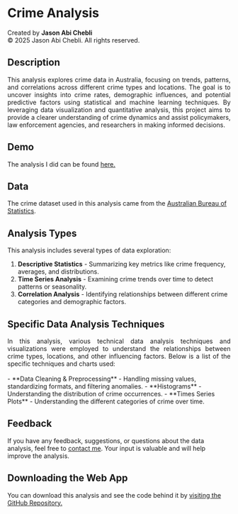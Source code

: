 # Crime Analysis

Created by **Jason Abi Chebli**  
© 2025 Jason Abi Chebli. All rights reserved.

## Description
<div style="text-align: justify;"> 
This analysis explores crime data in Australia, focusing on trends, patterns, and correlations across different crime types and locations. The goal is to uncover insights into crime rates, demographic influences, and potential predictive factors using statistical and machine learning techniques. By leveraging data visualization and quantitative analysis, this project aims to provide a clearer understanding of crime dynamics and assist policymakers, law enforcement agencies, and researchers in making informed decisions.
</div>

## Demo
The analysis I did can be found [here.](https://jabichebli.github.io/crimeAnalysis/Jason_Abi-Chebli_31444059_A1.html)

## Data 
The crime dataset used in this analysis came from the [Australian Bureau of Statistics](https://www.abs.gov.au/methodologies/recorded-crime-victims-methodology/2022).

## Analysis Types
This analysis includes several types of data exploration:

1. **Descriptive Statistics** - Summarizing key metrics like crime frequency, averages, and distributions.
2. **Time Series Analysis** - Examining crime trends over time to detect patterns or seasonality.
3. **Correlation Analysis** - Identifying relationships between different crime categories and demographic factors.

## Specific Data Analysis Techniques
<div style="text-align: justify;"> 
In this analysis, various technical data analysis techniques and visualizations were employed to understand the relationships between crime types, locations, and other influencing factors. Below is a list of the specific techniques and charts used:</div>
<br>
- **Data Cleaning & Preprocessing** - Handling missing values, standardizing formats, and filtering anomalies.
- **Histograms** - Understanding the distribution of crime occurrences.
- **Times Series Plots** - Understanding the different categories of crime over time.

## Feedback
If you have any feedback, suggestions, or questions about the data analysis, feel free to [contact me](https://jabichebli.github.io/jabichebli/contact.html). Your input is valuable and will help improve the analysis.

## Downloading the Web App
You can download this analysis and see the code behind it by [visiting the GitHub Repository.](https://github.com/jabichebli/crimeAnalysis)

